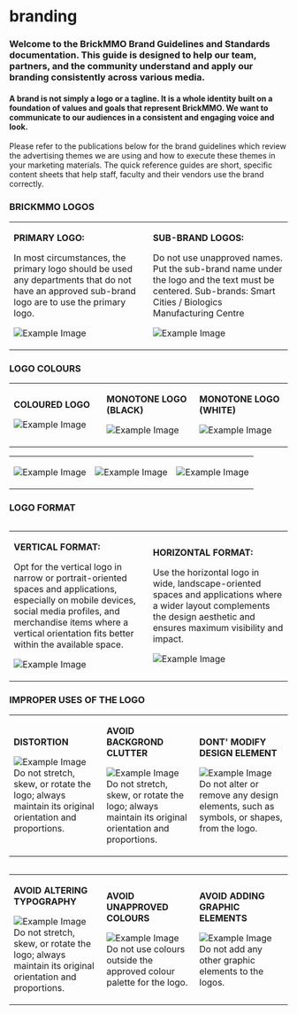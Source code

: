 # branding

<style>@import url("//readme.codeadam.ca/readme.css");</style>

### Welcome to the BrickMMO Brand Guidelines and Standards documentation. This guide is designed to help our team, partners, and the community understand and apply our branding consistently across various media.

#### A brand is not simply a logo or a tagline. It is a whole identity built on a foundation of values and goals that represent BrickMMO. We want to communicate to our audiences in a consistent and engaging voice and look.

Please refer to the publications below for the brand guidelines which review the advertising themes we are using and how to execute these themes in your marketing materials. The quick reference guides are short, specific content sheets that help staff, faculty and their vendors use the brand correctly.
### BRICKMMO LOGOS
<table>
<tr>
<td width="50%">

**PRIMARY LOGO:**

In most circumstances, the primary logo should be used any departments that do not have an approved sub-brand logo are to use the primary logo.

![Example Image](https://github.com/MgLunac/branding/blob/897840134754bd46b3a55af638dce2dc445c30e5/BMMO%20Logo.png)

</td>
<td width="50%">

**SUB-BRAND LOGOS:**

Do not use unapproved names.
Put the sub-brand name under the logo and the text must be centered. 
Sub-brands: Smart Cities / Biologics Manufacturing Centre

![Example Image](https://github.com/MgLunac/branding/blob/8342248ff9a380f725ad6c196950831d8244859b/BMMO%20Dark%20version.png)

</td>
</tr>
</table>

### LOGO COLOURS

<table>
<tr>
<td width="33.3%">

**COLOURED LOGO**

![Example Image](https://github.com/MgLunac/branding/blob/92c3ed16d4cc687a00c2d9c469df345214c9e646/BrickMMO%20Coloured%20Logo.png)

</td>
<td width="33.3%">

**MONOTONE LOGO (BLACK)**

![Example Image](https://github.com/MgLunac/branding/blob/bfbd134eec0dfe2a48e9934934125d1cf3736c9c/Montone%20Logo%20(Black).png)

</td>
<td width="33.3%">

**MONOTONE LOGO (WHITE)**

![Example Image](https://github.com/MgLunac/branding/blob/bfbd134eec0dfe2a48e9934934125d1cf3736c9c/Monotone%20Logo%20(White).png)

</td>
</tr>
</table>

<table>
<tr>
<td width="33.3%">

![Example Image](https://github.com/MgLunac/branding/blob/508622bb3afd1c19f85a27991881a19b429d320d/Orange.png)

</td>
<td width="33.3%">

![Example Image](https://github.com/MgLunac/branding/blob/508622bb3afd1c19f85a27991881a19b429d320d/Red.png)

</td>
<td width="33.3%">

![Example Image](https://github.com/MgLunac/branding/blob/508622bb3afd1c19f85a27991881a19b429d320d/Gray.png)

</td>
</tr>
</table>

<table>
<tr>

### LOGO FORMAT
<table>
<tr>
<td width="50%">

**VERTICAL FORMAT:**

Opt for the vertical logo in narrow or portrait-oriented spaces and applications, especially on mobile devices, social media profiles, and merchandise items where a vertical orientation fits better within the available space.

![Example Image](https://github.com/MgLunac/branding/blob/01d55f98a88484c570a85eca3788be17effef4a6/BrickMMO%20Coloured%20Logo.png)

</td>
<td width="50%">

**HORIZONTAL FORMAT:**

Use the horizontal logo in wide, landscape-oriented spaces and applications where a wider layout complements the design aesthetic and ensures maximum visibility and impact.

![Example Image](https://github.com/MgLunac/branding/blob/30f9ee421b7a2614555d83149778b5e2c6cf8e43/BMMO%20Logo%20Horizontal-.png)

</td>
</tr>
</table>

### IMPROPER USES OF THE LOGO

<table>
<tr>
<td width="33.3%">

**DISTORTION**

![Example Image](https://github.com/MgLunac/branding/blob/3b63805d37ddcb4f18d54432bd287c0ff1fd9bd8/1%20Distortion.png)
Do not stretch, skew, or rotate the logo; always maintain its original orientation and proportions.
</td>
<td width="33.3%">

**AVOID BACKGROND CLUTTER**

![Example Image](https://github.com/MgLunac/branding/blob/2e4e2f257218af3211312b4a460c3dbb03c44095/2%20Background%20Clutter.png)
Do not stretch, skew, or rotate the logo; always maintain its original orientation and proportions.
</td>
<td width="33.3%">

**DONT' MODIFY DESIGN ELEMENT**

![Example Image](https://github.com/MgLunac/branding/blob/2e4e2f257218af3211312b4a460c3dbb03c44095/3%20Modify%20Elements.png)
Do not alter or remove any design elements, such as symbols, or shapes, from the logo.
</td>
</tr>
</table>

<table>
<tr>

<table>
<tr>
<td width="33.3%">

**AVOID ALTERING TYPOGRAPHY**

![Example Image](https://github.com/MgLunac/branding/blob/36630939ad13d7880f4ad29098cf02fe0d820470/4%20Avoid%20Altering%20Typography.png)
Do not stretch, skew, or rotate the logo; always maintain its original orientation and proportions.
</td>
<td width="33.3%">

**AVOID UNAPPROVED COLOURS**

![Example Image](https://github.com/MgLunac/branding/blob/36630939ad13d7880f4ad29098cf02fe0d820470/5%20Avoid%20Unapproved%20Colours.png)
Do not use colours outside the approved colour palette for the logo.
</td>
<td width="33.3%">

**AVOID ADDING GRAPHIC ELEMENTS**

![Example Image](https://github.com/MgLunac/branding/blob/36630939ad13d7880f4ad29098cf02fe0d820470/6%20Avoid%20Adding%20Graphic%20Elements.png)
Do not add any other graphic elements to the logos.
</td>
</tr>
</table>

<table>
<tr>





